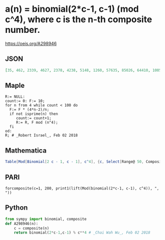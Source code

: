 # a\(n\) \= binomial\(2\*c\-1, c\-1\) \(mod c^4\), where c is the n\-th composite number\.
https://oeis.org/A298946
## JSON
```JSON
[35, 462, 2339, 4627, 2378, 4238, 5148, 1260, 57635, 85026, 64410, 100509, 163716, 171918, 93876, 309780, 148969, 444220, 370712, 532771, 652200, 938386, 816466, 907874, 569300, 1107298, 2470810, 2953692, 887812, 1341810, 2956584, 1941390, 589961, 6248628]
```
## Maple
```Maple
R:= NULL:
count:= 0: F:= 10;
for n from 4 while count < 100 do
  F:= F * (4*n-2)/n;
  if not isprime(n) then
     count:= count+1;
     R:= R, F mod (n^4);
  fi
od:
R; # _Robert Israel_, Feb 02 2018
```
## Mathematica
```Mathematica
Table[Mod[Binomial[2 c - 1, c - 1], c^4], {c, Select[Range@ 50, CompositeQ]}] (* _Michael De Vlieger_, Feb 01 2018 *)
```
## PARI
```PARI
forcomposite(c=1, 200, print1(lift(Mod(binomial(2*c-1, c-1), c^4)), ", "))
```
## Python
```Python
from sympy import binomial, composite
def A298946(n):
    c = composite(n)
    return binomial(2*c-1,c-1) % c**4 # _Chai Wah Wu_, Feb 02 2018
```
